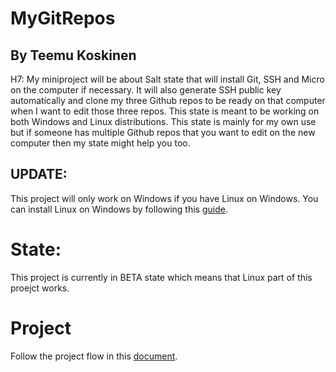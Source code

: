 # MyGitRepos

## By Teemu Koskinen

H7: My miniproject will be about Salt state that will install Git, SSH and Micro on the computer if necessary. It will also generate SSH public key automatically and clone my three Github repos to be ready on that computer when I want to edit those three repos. This state is meant to be working on both Windows and Linux distributions. This state is mainly for my own use but if someone has multiple Github repos that you want to edit on the new computer then my state might help you too. 

## UPDATE:

This project will only work on Windows if you have Linux on Windows. You can install Linux on Windows by following this [guide](https://itsfoss.com/install-bash-on-windows/).

# State:

This project is currently in BETA state which means that Linux part of this proejct works.
 
# Project 

Follow the project flow in this [document](https://github.com/Teemu21/MyGitRepos/blob/main/Project.md).
	
